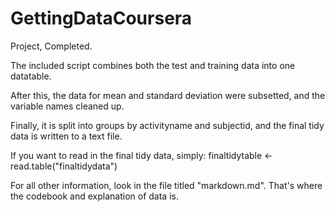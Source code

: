 # GettingDataCoursera
Project, Completed.

The included script combines both the test and training data into one datatable.

After this, the data for mean and standard deviation were subsetted, and the variable names cleaned up.

Finally, it is split into groups by activityname and subjectid, and the final tidy data is written to a text file.

If you want to read in the final tidy data, simply:
    finaltidytable <- read.table("finaltidydata")

For all other information, look in the file titled "markdown.md". That's where the codebook and explanation of data is.
